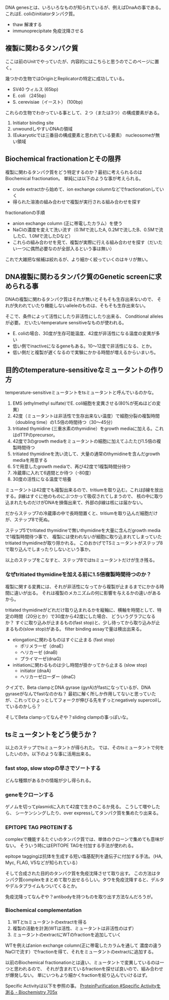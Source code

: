 DNA genesとは、いろいろなものが知られているが、例えばDnaAの事である。
これはE. coliのinitiatorタンパク質。

- thaw 解凍する
- immunoprecipitate 免疫沈降させる

## 複製に関わるタンパク質

ここは前のUnitでやっていたが、内容的にはこちらと思うのでこのページに置く。

幾つかの生物ではOriginとReplicatorの特定に成功している。

- SV40 ウィルス (65bp)
- E. coli （245bp）
- S. cerevisiae（イースト） (100bp)

これらの生物でわかっている事として、２つ（または3つ）の構成要素がある。

1. Initiator binding site
2. unwoundしやすいDNAの領域
3. (Eukaryoticでは三番目の構成要素と思われている要素） nucleosomeが無い領域
 
## Biochemical fractionationとその限界

複製に関わるタンパク質をどう特定するのか？最初に考えられるのはBiochemical fractionation。
単純には以下のような事が考えられる。

- crude extractから始めて、ion exchange columnなどでfractionationしていく
- 得られた溶液の組み合わせで複製が実行される組み合わせを探す

fractionationの手順

- anion exchange column (正に帯電したカラム）を使う
- NaClの濃度を変えて洗い流す（0.1Mで流したA, 0.2Mで流したB、0.5Mで流したC、1.0Mで流したDなど）
- これらの組み合わせを見て、複製が実際に行える組み合わせを探す（だいたい一つに偶然必要なのが全部入るという事は無い）

これで大雑把な候補は絞れるが、より細かく絞っていくのはキリが無い。

## DNA複製に関わるタンパク質のGenetic screenに求められる事

DNAの複製に関わるタンパク質はそれが無いとそもそも生存出来ないので、
それが失われていたり機能しないalleleのものは、そもそも生存出来ない。

そこで、条件によって活性にしたり非活性にしたり出来る、
Conditional allelesが必要。
だいたいtemperature sensitiveなものが使われる。

- E. coliの場合、30度が生存可能温度、42度が非活性になる温度の変異が多い
- 低い側でinactiveになるgeneもある。10〜12度で非活性になる、とか。
- 低い側だと複製が遅くなるので実験にかかる時間が増えるからいまいち。

## 目的のtemperature-sensitiveなミュータントの作り方

temperature-sensitiveミュータントをtsミュータントと呼んでいるのかな。

1. EMS (ethylmethyl sulfate)でE. coli細胞を変異させる(80%が死ぬほどの変異）
2. 42度（ミュータントは非活性で生存出来ない温度）で細胞分裂の複製時間（doubling time）の1.5倍の時間待つ（30〜45分）
3.  tritiated thymidine (三重水素のthymidine）をgrowth mediaに加える。これはdTTPのprecursor。
4. 42度で3のgrowth mediaをミュータントの細胞に加えてふたたび1.5倍の複製時間待つ
5. tritiated thymidineを洗い流して、大量の通常のthymidineを含んだgrowth mediaを用意する
6. 5で用意したgrowth mediaで、再び42度で1複製時間分待つ
7. 冷蔵庫に入れて6週間とか待つ（-80度）
8. 30度の活性になる温度で培養

ミュータントは42度でも複製出来るので、tritiumを取り込む。これはβ線を放出する。β線はすぐに他のものにぶつかって吸収されてしまうので、
核の中に取り込まれたものだけがDNAを損傷出来て、外部のβ線は核には届かない。

だからステップ7の冷蔵庫の中で長時間置くと、tritiumを取り込んだ細胞だけが、ステップ8で死ぬ。

ステップ5でtritiated thymidineで無いthymidineを大量に含んだgrowth mediaで1複製時間待つ事で、
複製には使われないが細胞に取り込まれてしまっていたtritiated thymidineが取り除かれる。
このおかげでTSミュータントがステップ8で取り込んでしまったりしないという事か。

以上のステップをこなすと、ステップ8ではtsミュータントだけが生き残る。

### なぜtritiated thymidineを加える前に1.5倍複製時間待つのか？

複製に関する変異には、それが非活性になってから複製が止まるまでにかかる時間に違いが出る。
それは複製のメカニズムの何に影響を与えるかの違いがあるから。

tritiated thymidineがどれだけ取り込まれるかを縦軸に、横軸を時間として、特定の時間（20分とか）で30度から42度にした場合、
どういうグラフになるか？
すぐに取り込みが止まるもの(fast stop)と、少し待ってから取り込みが止まるもの(slow stop)がある。
filter binding assayで量は検出出来る。

- elongationに関わるものはすぐに止まる (fast stop)
  - ポリメラーゼ（dnaE）
  - ヘリカーゼ (dnaB)
  - プライマーゼ(dnaG)
- initiationに関わるものは少し時間が掛かってから止まる (slow stop)
  - initiator (dnaA)
  - ヘリカーゼローダー (dnaC)

クイズで、Beta clampとDNA gyrase (gyrA)がfastになっているが、DNA gyraseがなんでfastなのかね？
最初に解く所しか作用してないと思っていたが、これってひょっとしてフォークが伸びる先をずっとnegatively supercoilしているのかしら？

そしてBeta clampってなんぞや？sliding clampの事っぽいな。

## tsミュータントをどう使うか？

以上のステップでtsミュータントが得られた。
では、そのtsミュータントで何をしたいのか。以下のような事に活用出来る。

### fast stop, slow stopの早さでソートする

どんな種類があるかの情報が少し得られる。

### geneをクローンする

ゲノムを切ってplasmidに入れて42度で生きのこるか見る。
こうして増やしたら、 シーケンシングしたり、over expressしてタンパク質を集めたり出来る。

### EPITOPE TAG PROTEINする 

complexで機能するたぐいのタンパク質では、単体のクローンで集めても意味がない。
そういう時にはEPITOPE TAGを付加する手法が使われる。

epitope taggingは抗体を生成する短い塩基配列を遺伝子に付加する手法。（HA, Myc, FLAG, V5などが知られている）

そして合成された目的のタンパク質を免疫沈降させて取り出す。
この方法はタンパク質complexをまとめて取り出せるらしい。タウを免疫沈降すると、デルタやデルタプライムもついてくるとか。

免疫沈降ってなんぞや？antibodyを持つものを取り出す方法なんだろうが。

### Biochemical complementation

1. WTとtsミュータントのextractを得る
2. 複製の活動を計測(WTは活性、ミュータントは非活性のはず）
3. ミュータントのextractにWTのfractionを追加していく

WTを例えばanion exchange column(正に帯電したカラムを通して 濃度の違うNaClで流す）でfractionを得て、それをミュータントのextractに追加する。

以前のBiochemical fractionationとは違い、ミュータントで変異しているのは一つと思われるので、
それが含まれているfractionを探せば良いので、組み合わせが爆発しない。
単にいつもより細かくfractionを絞り込んでいけるはず。

Specific Activityは以下を参照の事。 [ProteinPurification #Specific Activityを測る - Biochemistry 705x](https://karino2.github.io/Biochemistry705x/ProteinPurification#specific-activity%E3%82%92%E6%B8%AC%E3%82%8B)